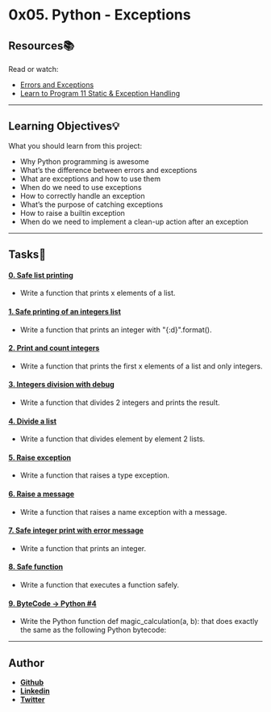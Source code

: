 # 0x05. Python - Exceptions

## Resources:books:
Read or watch:
* [Errors and Exceptions](https://intranet.hbtn.io/rltoken/IvW-V19TlPbmMnVTHNllUg)
* [Learn to Program 11 Static & Exception Handling](https://intranet.hbtn.io/rltoken/uHg99jd88sVrhuGUDfwT8g)

---
## Learning Objectives:bulb:
What you should learn from this project:

* Why Python programming is awesome 
* What’s the difference between errors and exceptions
* What are exceptions and how to use them
* When do we need to use exceptions
* How to correctly handle an exception
* What’s the purpose of catching exceptions
* How to raise a builtin exception
* When do we need to implement a clean-up action after an exception

---

## Tasks:pencil:

#### [0. Safe list printing](./0-safe_print_list.py)
* Write a function that prints x elements of a list.


#### [1. Safe printing of an integers list](./1-safe_print_integer.py)
* Write a function that prints an integer with "{:d}".format().


#### [2. Print and count integers](./2-safe_print_list_integers.py)
* Write a function that prints the first x elements of a list and only integers.


#### [3. Integers division with debug](./3-safe_print_division.py)
* Write a function that divides 2 integers and prints the result.


#### [4. Divide a list](./4-list_division.py)
* Write a function that divides element by element 2 lists.


#### [5. Raise exception](./5-raise_exception.py)
* Write a function that raises a type exception.


#### [6. Raise a message](./6-raise_exception_msg.py)
* Write a function that raises a name exception with a message.


#### [7. Safe integer print with error message](./100-safe_print_integer_err.py)
* Write a function that prints an integer.


#### [8. Safe function](./101-safe_function.py)
* Write a function that executes a function safely.  


#### [9. ByteCode -> Python #4](./102-magic_calculation.py)
* Write the Python function def magic_calculation(a, b): that does exactly the same as the following Python bytecode:

---

## Author

* [**Github**](https://github.com/aarizat)
* [**Linkedin**](https://www.linkedin.com/in/aarizatr/)
* [**Twitter**](https://twitter.com/aarizatr)

